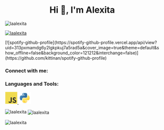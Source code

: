 <h1 align="center">Hi 👋, I'm Alexita</h1>
<p align="left"> <img src="https://komarev.com/ghpvc/?username=laalexita&label=Profile%20views&color=0e75b6&style=flat" alt="laalexita" /> </p>

<p align="left"> <a href="https://github.com/ryo-ma/github-profile-trophy"><img src="https://github-profile-trophy.vercel.app/?username=laalexita" alt="laalexita" /></a> </p>
[![spotify-github-profile](https://spotify-github-profile.vercel.app/api/view?uid=313pxmamdg6y2lgkpkuj7a5rad5a&cover_image=true&theme=default&show_offline=false&background_color=121212&interchange=false)](https://github.com/kittinan/spotify-github-profile)
<h3 align="left">Connect with me:</h3>
<p align="left">
</p>

<h3 align="left">Languages and Tools:</h3>
<p align="left"> <a href="https://developer.mozilla.org/en-US/docs/Web/JavaScript" target="_blank" rel="noreferrer"> <img src="https://raw.githubusercontent.com/devicons/devicon/master/icons/javascript/javascript-original.svg" alt="javascript" width="40" height="40"/> </a> <a href="https://www.python.org" target="_blank" rel="noreferrer"> <img src="https://raw.githubusercontent.com/devicons/devicon/master/icons/python/python-original.svg" alt="python" width="40" height="40"/> </a> </p>

<p><img align="left" src="https://github-readme-stats.vercel.app/api/top-langs?username=laalexita&show_icons=true&locale=en&layout=compact" alt="laalexita" /></p>

<p>&nbsp;<img align="center" src="https://github-readme-stats.vercel.app/api?username=laalexita&show_icons=true&locale=en" alt="laalexita" /></p>

<p><img align="center" src="https://github-readme-streak-stats.herokuapp.com/?user=laalexita&" alt="laalexita" /></p>
